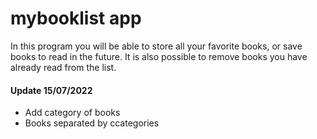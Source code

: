 # mybooklist app

In this program you will be able to store all your favorite books, or save books to read in the future.
It is also possible to remove books you have already read from the list.

#### Update 15/07/2022
- Add category of books
- Books separated by ccategories
